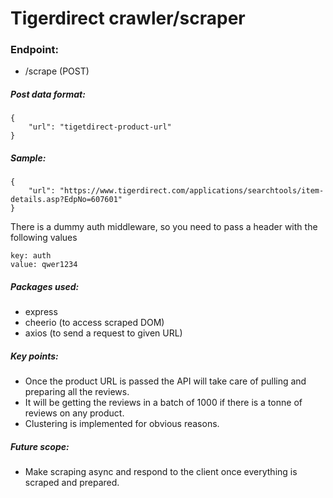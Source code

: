 # Tigerdirect crawler/scraper

### Endpoint:

- /scrape (POST)

##### Post data format:

```
{
    "url": "tigetdirect-product-url"
}
```

##### Sample:

```
{
    "url": "https://www.tigerdirect.com/applications/searchtools/item-details.asp?EdpNo=607601"
}
```

There is a dummy auth middleware, so you need to pass a header with the following values

```
key: auth
value: qwer1234
```

##### Packages used:

- express
- cheerio (to access scraped DOM)
- axios (to send a request to given URL)

##### Key points:

- Once the product URL is passed the API will take care of pulling and preparing all the reviews.
- It will be getting the reviews in a batch of 1000 if there is a tonne of reviews on any product.
- Clustering is implemented for obvious reasons.

##### Future scope:

- Make scraping async and respond to the client once everything is scraped and prepared.
